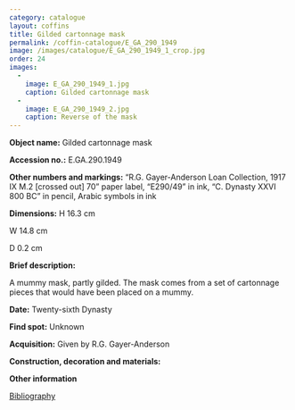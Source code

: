```yaml
---
category: catalogue
layout: coffins
title: Gilded cartonnage mask
permalink: /coffin-catalogue/E_GA_290_1949
image: /images/catalogue/E_GA_290_1949_1_crop.jpg
order: 24
images: 
  -
    image: E_GA_290_1949_1.jpg
    caption: Gilded cartonnage mask
  -
    image: E_GA_290_1949_2.jpg
    caption: Reverse of the mask
---
```


**Object name:** 
Gilded cartonnage mask

**Accession no.:** 
E.GA.290.1949

**Other numbers and markings:**
“R.G. Gayer-Anderson Loan Collection, 1917 IX M.2 [crossed out] 70” paper label, “E290/49” in ink, “C. Dynasty XXVI 800 BC” in pencil, Arabic symbols in ink

**Dimensions:** 
H 16.3 cm

W 14.8 cm

D 0.2 cm

**Brief description:** 

A mummy mask, partly gilded. The mask comes from a set of cartonnage pieces that would have been placed on a mummy.   

**Date:**
Twenty-sixth Dynasty

**Find spot:**
Unknown

**Acquisition:**
Given by R.G. Gayer-Anderson

**Construction, decoration and materials:**


**Other information**

[Bibliography](/catalogue_extras/E_GA_290_1949_bibliography)

